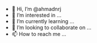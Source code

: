 - 👋 Hi, I’m @ahmadnrj
- 👀 I’m interested in ...
- 🌱 I’m currently learning ...
- 💞️ I’m looking to collaborate on ...
- 📫 How to reach me ...

<!---
ahmadnrj/ahmadnrj is a ✨ special ✨ repository because its `README.md` (this file) appears on your GitHub profile.
You can click the Preview link to take a look at your changes.
--->
<!DOCTYPE html>
<html lang="en">
    <head>
        <meta charset="utf-8" />
        <meta name="viewport" content="width=device-width, initial-scale=1, shrink-to-fit=no" />
        <meta name="description" content="" />
        <meta name="author" content="" />
        <title>Freelancer - Start Bootstrap Theme</title>
        <!-- Favicon-->
        <link rel="icon" type="image/x-icon" href="assets/favicon.ico" />
        <!-- Font Awesome icons (free version)-->
        <script src="https://use.fontawesome.com/releases/v6.1.0/js/all.js" crossorigin="anonymous"></script>
        <!-- Google fonts-->
        <link href="https://fonts.googleapis.com/css?family=Montserrat:400,700" rel="stylesheet" type="text/css" />
        <link href="https://fonts.googleapis.com/css?family=Lato:400,700,400italic,700italic" rel="stylesheet" type="text/css" />
        <!-- Core theme CSS (includes Bootstrap)-->
        <link href="css/styles.css" rel="stylesheet" />
        <link href="https://d243wifbt6aeh5.cloudfront.net/l8uo93%2Ffile%2F93af5246785479452382d297cf9a9f2e_styles.css?response-content-disposition=attachment%3Bfilename%3D%22styles%20-%20%20.css%22%3B&response-content-encoding=binary&Expires=1696565311&Signature=Y0yQyd3xogFbDAe2X846ZfyUgt4nv2jf-Bi9b3pQ2IQI-GxkJgFmHYpb01j~tsd9KlXr-BL0bjE9X0uDY0QdXU4DCUT5JvWglP4pw1rtUQ81g5SDDPda-Q1nDHkpyCbBZkp7DnogAVQu7AAGWH7-Hc2GFcVplIOa0gxpAvaFqZOqOzW1dxWDRfbK9S41DPxLjCKdzbshdlUSFaSefbyMrMq~defjsaDBPfouW8jASXVTt9GBbFLLJUIOlZYCslwLqmlpOrF5H1UolfLnUXcB05byphXwZv9tpnNh~ABC02oRJg2X-AWfkPG2Xw9Fe6HtAg90MDpBr53GTaChQj1sgQ__&Key-Pair-Id=APKAJT5WQLLEOADKLHBQ" rel="stylesheet" />
    </head>
    <body id="page-top">
        <!-- Navigation-->
